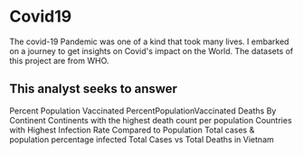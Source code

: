 # Covid19
The covid-19 Pandemic was one of a kind that took many lives. I embarked on a journey to get insights on Covid's impact on the World. The datasets of this project are from WHO.

## This analyst seeks to answer
Percent Population Vaccinated
PercentPopulationVaccinated
Deaths By Continent
Continents with the highest death count per population
Countries with Highest Infection Rate Compared to Population
Total cases & population percentage infected
Total Cases vs Total Deaths in Vietnam










